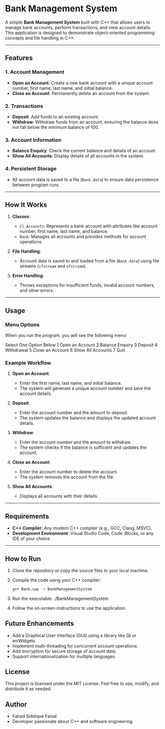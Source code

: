 # Bank Management System

A simple **Bank Management System** built with C++ that allows users to manage bank accounts, perform transactions, and view account details. This application is designed to demonstrate object-oriented programming concepts and file handling in C++.

---

## Features

### 1. Account Management

- **Open an Account**: Create a new bank account with a unique account number, first name, last name, and initial balance.
- **Close an Account**: Permanently delete an account from the system.

### 2. Transactions

- **Deposit**: Add funds to an existing account.
- **Withdraw**: Withdraw funds from an account, ensuring the balance does not fall below the minimum balance of 100.

### 3. Account Information

- **Balance Enquiry**: Check the current balance and details of an account.
- **Show All Accounts**: Display details of all accounts in the system.

### 4. Persistent Storage

- All account data is saved to a file (`Bank.data`) to ensure data persistence between program runs.

---

## How It Works

1. **Classes**:

   - `Cl_Accounts`: Represents a bank account with attributes like account number, first name, last name, and balance.
   - `Bank`: Manages all accounts and provides methods for account operations.

2. **File Handling**:

   - Account data is saved to and loaded from a file (`Bank.data`) using file streams (`ifstream` and `ofstream`).

3. **Error Handling**:
   - Throws exceptions for insufficient funds, invalid account numbers, and other errors.

---

## Usage

### Menu Options

When you run the program, you will see the following menu:

Select One Option Below
1 Open an Account
2 Balance Enquiry
3 Deposit
4 Withdrawal
5 Close an Account
6 Show All Accounts
7 Quit

### Example Workflow

1. **Open an Account**:

   - Enter the first name, last name, and initial balance.
   - The system will generate a unique account number and save the account details.

2. **Deposit**:

   - Enter the account number and the amount to deposit.
   - The system updates the balance and displays the updated account details.

3. **Withdraw**:

   - Enter the account number and the amount to withdraw.
   - The system checks if the balance is sufficient and updates the account.

4. **Close an Account**:

   - Enter the account number to delete the account.
   - The system removes the account from the file.

5. **Show All Accounts**:
   - Displays all accounts with their details.

---

## Requirements

- **C++ Compiler**: Any modern C++ compiler (e.g., GCC, Clang, MSVC).
- **Development Environment**: Visual Studio Code, Code::Blocks, or any IDE of your choice.

---

## How to Run

1. Clone the repository or copy the source files to your local machine.
2. Compile the code using your C++ compiler:

   ```bash
   g++ Bank.cpp -o BankManagementSystem
   ```

3. Run the executable: ./BankManagementSystem
4. Follow the on-screen instructions to use the application.

## Future Enhancements

- Add a Graphical User Interface (GUI) using a library like Qt or wxWidgets.
- Implement multi-threading for concurrent account operations.
- Add encryption for secure storage of account data.
- Support internationalization for multiple languages.

## License

This project is licensed under the MIT License. Feel free to use, modify, and distribute it as needed.

## Author

- Fahad Siddique Faisal
- Developer passionate about C++ and software engineering.
